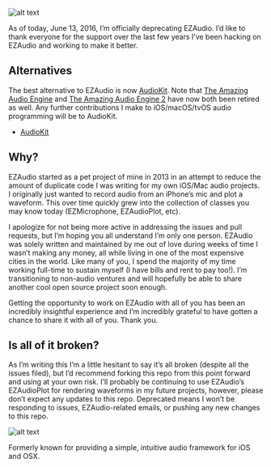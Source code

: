 ![alt text](https://cloud.githubusercontent.com/assets/1275640/15996081/9f676e26-30d8-11e6-893b-c2135dd7d3c7.png "EZAudioDeprecatedLogo")

As of today, June 13, 2016, I’m officially deprecating EZAudio. I’d like to thank everyone for the support over the last few years I’ve been hacking on EZAudio and working to make it better.

## Alternatives

The best alternative to EZAudio is now [AudioKit](http://audiokit.io/). Note that [The Amazing Audio Engine](https://github.com/TheAmazingAudioEngine/TheAmazingAudioEngine) and [The Amazing Audio Engine 2](https://github.com/TheAmazingAudioEngine/TheAmazingAudioEngine2) have now both been retired as well. Any further contributions I make to iOS/macOS/tvOS audio programming will be to AudioKit.

- [AudioKit](https://github.com/audiokit/AudioKit)

## Why?

EZAudio started as a pet project of mine in 2013 in an attempt to reduce the amount of duplicate code I was writing for my own iOS/Mac audio projects. I originally just wanted to record audio from an iPhone’s mic and plot a waveform. This over time quickly grew into the collection of classes you may know today (EZMicrophone, EZAudioPlot, etc). 

I apologize for not being more active in addressing the issues and pull requests, but I’m hoping you all understand I’m only one person. EZAudio was solely written and maintained by me out of love during weeks of time I wasn’t making any money, all while living in one of the most expensive cities in the world. Like many of you, I spend the majority of my time working full-time to sustain myself (I have bills and rent to pay too!). I’m transitioning to non-audio ventures and will hopefully be able to share another cool open source project soon enough. 

Getting the opportunity to work on EZAudio with all of you has been an incredibly insightful experience and I’m incredibly grateful to have gotten a chance to share it with all of you. Thank you.

## Is all of it broken?

As I’m writing this I’m a little hesitant to say it’s all broken (despite all the issues filed), but I’d recommend forking this repo from this point forward and using at your own risk. I’ll probably be continuing to use EZAudio’s EZAudioPlot for rendering waveforms in my future projects, however, please don’t expect any updates to this repo. Deprecated means I won’t be responding to issues, EZAudio-related emails, or pushing any new changes to this repo. 

![alt text](http://i.imgur.com/ll5q68r.png "EZAudioLogo")

Formerly known for providing a simple, intuitive audio framework for iOS and OSX.
